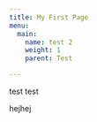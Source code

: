 ```yaml
---
title: My First Page
menu:
  main:
    name: test 2
    weight: 1
    parent: Test

---
```

test test

hejhej